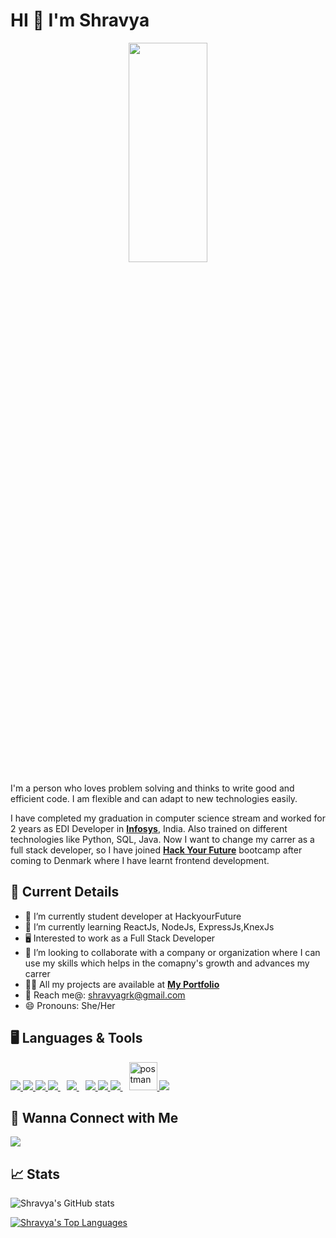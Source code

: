 # HI 👋    I'm Shravya
<div align="center"><img width="50%" height="30%" src="https://thumbs.dreamstime.com/b/modern-flat-editable-line-design-vector-illustration-concept-programming-development-software-coding-process-graphic-77158042.jpg"/></div>


I'm a person who loves problem solving and thinks to write good and efficient code. I am flexible and can adapt to new technologies easily.

I have completed my graduation in computer science stream and worked for 2 years as EDI Developer in **[Infosys](https://www.infosys.com/)**, India. Also trained on different technologies like Python, SQL, Java. Now I want to change my carrer as a full stack developer, so I have joined **[Hack Your Future](https://www.hackyourfuture.dk/)** bootcamp after coming to Denmark where I have learnt frontend development.


 ## 📌 Current Details
 
- 🔭 I’m currently student developer at HackyourFuture
- 🌱 I’m currently learning ReactJs, NodeJs, ExpressJs,KnexJs
- 🖥 Interested to work as a Full Stack Developer
- 👯 I’m looking to collaborate with a company or organization where I can use my skills which helps in the comapny's growth and advances my carrer
- 👨‍💻 All my projects are available at **[My Portfolio](https://github.com/ShravyaGurmitkal)**
- 📧 Reach me@: shravyagrk@gmail.com
- 😄 Pronouns: She/Her


## 🖥 Languages & Tools
<p align="left">
 <a href="https://www.w3.org/html/" target="_blank"> <img src="https://img.icons8.com/color/48/000000/html-5.png"/> </a> 
 <a href="https://www.w3schools.com/css/" target="_blank"> <img src="https://img.icons8.com/color/48/000000/css3.png"/> </a> 
 <a href="https://developer.mozilla.org/en-US/docs/Web/JavaScript" target="_blank"> <img src="https://img.icons8.com/color/48/000000/javascript.png"/> </a> 
 <a style="padding-right:10px;" href="https://www.mysql.com/" target="_blank"> <img src="https://img.icons8.com/fluent/50/000000/mysql-logo.png"/> </a>
 <a style="padding-right:10px;" href="https://nodejs.org" target="_blank"> <img src="https://img.icons8.com/color/48/000000/nodejs.png"/> </a> 
 <a href="https://reactjs.org/" target="_blank"> <img src="https://img.icons8.com/color/48/000000/react-native.png"/> </a>
 <a href="https://www.python.org/" target="_blank"> <img src="https://cdn.iconscout.com/icon/free/png-64/python-1-226045.png"/> </a>
 <a style="padding-right:10px;" href="https://code.visualstudio.com/" target="_blank"> <img src="https://cdn.iconscout.com/icon/free/png-64/visual-studio-code-3251603-2724650.png"> </a>
 <a href="https://postman.com" target="_blank"> <img src="https://www.vectorlogo.zone/logos/getpostman/getpostman-icon.svg" alt="postman" width="45" height="45"/> </a>  
 <a href="https://github.com/"><img src="https://img.icons8.com/color/48/000000/github--v1.png"/></a>
 </p>

## 🤝 Wanna Connect with Me
<a href = "https://www.linkedin.com/in/shravyagurmitkal/"><img src="https://img.icons8.com/fluent/48/000000/linkedin.png"/></a>

## 📈 Stats
![Shravya's GitHub stats](https://github-readme-stats.vercel.app/api?username=shravyagurmitkal&show_icons=true&theme=radical)

<a href="https://github.com/ShravyaGurmitkal/github-readme-stats"><img alt="Shravya's Top Languages" src="https://github-readme-stats.vercel.app/api/top-langs/?username=ShravyaGurmitkal&langs_count=8&count_private=true&layout=compact&theme=react&hide_border=true&bg_color=0D1118" /></a>
